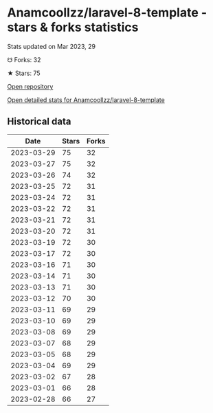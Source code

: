 # Anamcoollzz/laravel-8-template - stars & forks statistics

Stats updated on Mar 2023, 29

☋ Forks: 32

★ Stars: 75

[Open repository](https://github.com/Anamcoollzz/laravel-8-template)

[Open detailed stats for Anamcoollzz/laravel-8-template](https://reviewgithub.com/rep/Anamcoollzz/laravel-8-template)

## Historical data
| Date | Stars | Forks |
|------|-------|-------|
| 2023-03-29 | 75 | 32 | 
| 2023-03-27 | 75 | 32 | 
| 2023-03-26 | 74 | 32 | 
| 2023-03-25 | 72 | 31 | 
| 2023-03-24 | 72 | 31 | 
| 2023-03-22 | 72 | 31 | 
| 2023-03-21 | 72 | 31 | 
| 2023-03-20 | 72 | 31 | 
| 2023-03-19 | 72 | 30 | 
| 2023-03-17 | 72 | 30 | 
| 2023-03-16 | 71 | 30 | 
| 2023-03-14 | 71 | 30 | 
| 2023-03-13 | 71 | 30 | 
| 2023-03-12 | 70 | 30 | 
| 2023-03-11 | 69 | 29 | 
| 2023-03-10 | 69 | 29 | 
| 2023-03-08 | 69 | 29 | 
| 2023-03-07 | 68 | 29 | 
| 2023-03-05 | 68 | 29 | 
| 2023-03-04 | 69 | 29 | 
| 2023-03-02 | 67 | 28 | 
| 2023-03-01 | 66 | 28 | 
| 2023-02-28 | 66 | 27 | 


